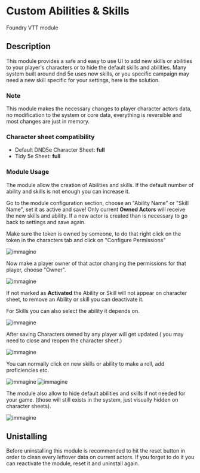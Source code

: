 # Custom Abilities & Skills
Foundry VTT module

## Description
This module provides a safe and easy to use UI to add new skills or abilities to your player's characters or to hide the default skills and abilities.
Many system built around dnd 5e uses new skills, or you specific campaign may need a new skill specific for your settings, here is the solution.

### Note
This module makes the necessary changes to player character actors data, no modification to the system or core data, everything is reversible and most changes are just in memory.

### Character sheet compatibility
- Default DND5e Character Sheet: **full**
- Tidy 5e Sheet: **full**

### Module Usage

The module allow the creation of Abilities and skills.
If the default number of ability and skills is not enough you can increase it.

Go to the module configuration section, choose an "Ability Name" or "Skill Name", set it as active and save!
Only current **Owned Actors** will receive the new skills and ability. If a new actor is created than is necessary to go back to settings and save again.

Make sure the token is owned by someone, to do that right click on the token in the characters tab and click on "Configure Permissions"

![immagine](https://user-images.githubusercontent.com/3662610/172723789-d50759e4-b2c2-4108-bf3d-49046fc10c69.png)

Now make a player owner of that actor changing the permissions for that player, choose "Owner".

![immagine](https://user-images.githubusercontent.com/3662610/172724015-7270c12e-a535-4e6c-b76d-67c3e391075d.png)

If not marked as **Activated** the Ability or Skill will not appear on character sheet, to remove an Ability or skill you can deactivate it.

For Skills you can also select the ability it depends on.

![immagine](https://user-images.githubusercontent.com/3662610/172491827-b39cc739-e230-453f-aa87-db7adfe9cf82.png)

After saving Characters owned by any player will get updated ( you may need to close and reopen the character sheet.)

![immagine](https://user-images.githubusercontent.com/3662610/172493447-940c44b3-64b0-433e-9744-a209c7ae5c74.png)

You can normally click on new skills or ability to make a roll, add proficiencies etc.

![immagine](https://user-images.githubusercontent.com/3662610/172492855-a72e2d48-14c4-44c3-a231-828cf2d52fd9.png)
![immagine](https://user-images.githubusercontent.com/3662610/172492973-74311f35-c354-4dde-8d83-5e33299a9028.png)

The module also allow to hide default abilities and skills if not needed for your game. (those will still exists in the system, just visually hidden on character sheets).

![immagine](https://user-images.githubusercontent.com/3662610/172493191-14db44de-ed53-424d-82a0-879c27be8f96.png)

## Unistalling
Before uninstalling this module is recommended to hit the reset button in order to clean every leftover data on current actors.
If you forget to do it you can reactivate the module, reset it and uninstall again.



